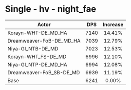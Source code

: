 # Single - hv - night_fae
| Actor | DPS | Increase |
|---|:---:|:---:|
|Korayn-WHT-DE_MD_HA|7140|14.41%|
|Dreamweaver-FoB-DE_MD_HA|7039|12.79%|
|Niya-GI_NTB-DE_MD|7023|12.53%|
|Korayn-WHT_FS-DE_MD|6996|12.10%|
|Niya-GI_NTP-DE_MD_HA|6994|12.08%|
|Dreamweaver-FoB_SB-DE_MD|6939|11.19%|
|Base|6241|0.00%|
